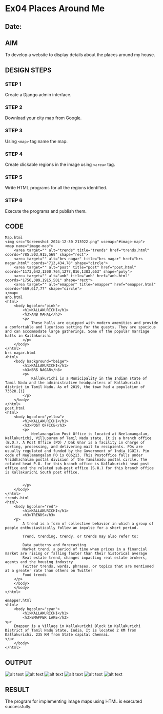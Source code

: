 # Ex04 Places Around Me
## Date: 

## AIM
To develop a website to display details about the places around my house.

## DESIGN STEPS

### STEP 1
Create a Django admin interface.

### STEP 2
Download your city map from Google.

### STEP 3
Using ```<map>``` tag name the map.

### STEP 4
Create clickable regions in the image using ```<area>``` tag.

### STEP 5
Write HTML programs for all the regions identified.

### STEP 6
Execute the programs and publish them.

## CODE
```
Map.html
<img src="Screenshot 2024-12-30 213922.png" usemap="#image-map">
<map name="image-map">
    <area target="" alt="trends" title="trends" href="trends.html" coords="785,503,915,569" shape="rect">
    <area target="" alt="brs nagar" title="brs nagar" href="brs nagar.html" coords="713,434,78" shape="circle">
    <area target="" alt="post" title="post" href="post.html" coords="1173,642,1200,764,1277,816,1383,653" shape="poly">
    <area target="" alt="anb" title="anb" href="anb.html" coords="1756,389,1915,501" shape="rect">
    <area target="" alt="emapper" title="emapper" href="emapper.html" coords="669,617,77" shape="circle">
</map>
anb.html
<html>
    <body bgcolor="pink">
        <h1>KALLAKURICHI</h1>
        <h3>ANB MAHAL</h3>
        <p>
            These halls are equipped with modern amenities and provide a comfortable and luxurious setting for the guests. They are spacious and can accommodate large gatherings. Some of the popular marriage halls in Kallakurichi
        </p>
    </body>
</html>
brs nagar.html
<html>
    <body background="beige">
        <h1>KALLAKURICHI</h1>
        <h3>BRS NAGAR</h3>
        <p>
            Kallakurichi is a Municipality in the Indian state of Tamil Nadu and the administrative headquarters of Kallakurichi district in Tamil Nadu. As of 2019, the town had a population of 73528.[1]
        </p>
    </body>
</html>
post.html
<html>
    <body bgcolor="yellow">
        <h1>KALLAKURICHI</h1>
        <h3>POST OFFICE</h3>
        <p>
            Neelamangalam Post Office is located at Neelamangalam, Kallakurichi, Villupuram of Tamil Nadu state. It is a branch office (B.O.). A Post Office (PO) / Dak Ghar is a facility in charge of sorting, processing, and delivering mail to recipients. POs are usually regulated and funded by the Government of India (GOI). Pin code of Neelamangalam PO is 606213. This Postoffice falls under Vriddhachalam postal division of the Tamilnadu postal circle. The related head P.O. for this branch office is Kallakurichi head post office and the related sub-post office (S.O.) for this branch office is Kallakurichi South post office.


        </p>
    </body>
</html>
trends.html
<html>
    <body bgcolor="red">
        <h1>KALLAKURICHI</h1>
        <h3>TRENDS</h3>
    <p>
        A trend is a form of collective behavior in which a group of people enthusiastically follow an impulse for a short period.

        Trend, trending, trendy, or trends may also refer to:
        
        Data patterns and forecasting
        Market trend, a period of time when prices in a financial market are rising or falling faster than their historical average
        Real estate trend, changes impacting real estate brokers, agents and the housing industry
        Twitter trends, words, phrases, or topics that are mentioned at a greater rate than others on Twitter
        Food trends
    </p>    
    </body>
    </body>
</html>

emapper.html
<html>
    <body bgcolor="cyan">
        <h1>KALLAKURICHI</h1>
        <h3>EMAPPER LAKE</h3>
<p>
    Emapper is a Village in Kallakurichi Block in Kallakurichi District of Tamil Nadu State, India. It is located 2 KM from Kallakurichi. 235 KM from State capital Chennai. 
</p>
    </body>
</html>
```


## OUTPUT
![alt text](<Screenshot (42).png>) 
![alt text](<Screenshot (41).png>) 
![alt text](<Screenshot (40).png>) 
![alt text](<Screenshot (39).png>) 
![alt text](<Screenshot (38).png>)
![alt text](<Screenshot (37).png>)

## RESULT
The program for implementing image maps using HTML is executed successfully.
